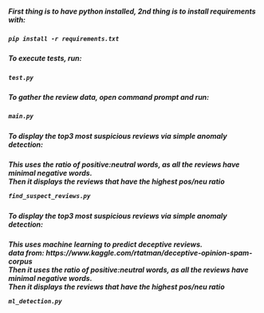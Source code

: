 <h5>First thing is to have python installed, 2nd thing is to install requirements with:<h5/>
    
    pip install -r requirements.txt

<h5>To execute tests, run:<h5/>

    test.py

<h5>To gather the review data, open command prompt and run:<h5/>

    main.py

<h5>To display the top3 most suspicious reviews via simple anomaly detection:<h5/>
    This uses the ratio of positive:neutral words, as all the reviews have minimal negative words.
    <br/>
    Then it displays the reviews that have the highest pos/neu ratio
    <br/>

    find_suspect_reviews.py

<h5>To display the top3 most suspicious reviews via simple anomaly detection:<h5/>
    This uses machine learning to predict deceptive reviews.
    <br/>
    data from: https://www.kaggle.com/rtatman/deceptive-opinion-spam-corpus
    <br/>
    Then it uses the ratio of positive:neutral words, as all the reviews have minimal negative words.
    <br/>
    Then it displays the reviews that have the highest pos/neu ratio
    <br/>

    ml_detection.py